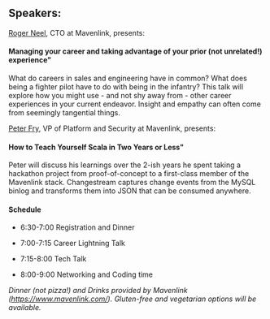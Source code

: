 ## Speakers:

[Roger Neel](https://github.com/rogerneel), CTO at Mavenlink, presents:

#### Managing your career and taking advantage of your prior (not unrelated!) experience"

What do careers in sales and engineering have in common? What does being a fighter pilot have to do with being in the infantry? This talk will explore how you might use - and not shy away from - other career experiences in your current endeavor. Insight and empathy can often come from seemingly tangential things.

[Peter Fry](https://github.com/racerpeter), VP of Platform and Security at Mavenlink, presents:

#### How to Teach Yourself Scala in Two Years or Less"

Peter will discuss his learnings over the 2-ish years he spent taking a hackathon project from proof-of-concept to a first-class member of the Mavenlink stack. Changestream captures change events from the MySQL binlog and transforms them into JSON that can be consumed anywhere.

#### Schedule

* 6:30-7:00 Registration and Dinner

* 7:00-7:15 Career Lightning Talk

* 7:15-8:00 Tech Talk

* 8:00-9:00 Networking and Coding time

*Dinner (not pizza!) and Drinks provided by Mavenlink (https://www.mavenlink.com/). Gluten-free and vegetarian options will be available.*